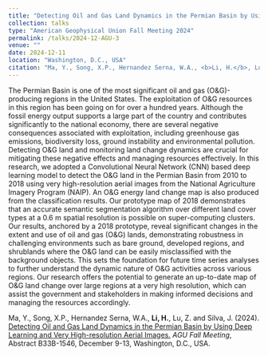```yaml
---
title: "Detecting Oil and Gas Land Dynamics in the Permian Basin by Using Deep Learning and Very High-resolution Aerial Images"
collection: talks
type: "American Geophysical Union Fall Meeting 2024"
permalink: /talks/2024-12-AGU-3
venue: ""
date: 2024-12-11
location: "Washington, D.C., USA"
citation: "Ma, Y., Song, X.P., Hernandez Serna, W.A., <b>Li, H.</b>, Lu, Z. and Silva, J. (2024). Detecting Oil and Gas Land Dynamics in the Permian Basin by Using Deep Learning and Very High-resolution Aerial Images. <i>AGU Fall Meeting</i>, Abstract B33B-1546, December 9-13, Washington, D.C., USA."
---
```


The Permian Basin is one of the most significant oil and gas (O&G)-producing regions in the United States. The exploitation of O&G resources in this region has been going on for over a hundred years. Although the fossil energy output supports a large part of the country and contributes significantly to the national economy, there are several negative consequences associated with exploitation, including greenhouse gas emissions, biodiversity loss, ground instability and environmental pollution. Detecting O&G land and monitoring land change dynamics are crucial for mitigating these negative effects and managing resources effectively. In this research, we adopted a Convolutional Neural Network (CNN) based deep learning model to detect the O&G land in the Permian Basin from 2010 to 2018 using very high-resolution aerial images from the National Agriculture Imagery Program (NAIP). An O&G energy land change map is also produced from the classification results. Our prototype map of 2018 demonstrates that an accurate semantic segmentation algorithm over different land cover types at a 0.6 m spatial resolution is possible on super-computing clusters. Our results, anchored by a 2018 prototype, reveal significant changes in the extent and use of oil and gas (O&G) lands, demonstrating robustness in challenging environments such as bare ground, developed regions, and shrublands where the O&G land can be easily misclassified with the background objects. This sets the foundation for future time series analyses to further understand the dynamic nature of O&G activities across various regions. Our research offers the potential to generate an up-to-date map of O&G land change over large regions at a very high resolution, which can assist the government and stakeholders in making informed decisions and managing the resources accordingly.

Ma, Y., Song, X.P., Hernandez Serna, W.A., <b>Li, H.</b>, Lu, Z. and Silva, J. (2024). <a href="https://agu.confex.com/agu/agu24/meetingapp.cgi/Paper/1705327" target="_blank" rel="noopener noreferrer">Detecting Oil and Gas Land Dynamics in the Permian Basin by Using Deep Learning and Very High-resolution Aerial Images.</a> <i>AGU Fall Meeting</i>, Abstract B33B-1546, December 9-13, Washington, D.C., USA.